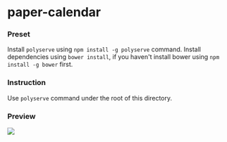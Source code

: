 # paper-calendar

### Preset
Install `polyserve` using `npm install -g polyserve` command.
Install dependencies using `bower install`, if you haven't install bower using `npm install -g bower` first.

### Instruction
Use `polyserve` command under the root of this directory.

### Preview
![](https://raw.githubusercontent.com/haocong/haocong.github.io/master/storage/images/paper-calendar-1.png)